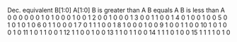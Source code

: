 Dec. equivalent	B[1:0]	A[1:0]	B is greater than A	B equals A	B is less than A
0	0 0	0 0	0	1	0
1	0 0	0 1	0	0	1
2	0 0	1 0	0	0	1
3	0 0	1 1	0	0	1
4	0 1	0 0	1	0	0
5	0 1	0 1	0	1	0
6	0 1	1 0	0	0	1
7	0 1	1 1	0	0	1
8	1 0	0 0	1	0	0
9	1 0	0 1	1	0	0
10	1 0	1 0	0	1	0
11	1 0	1 1	0	0	1
12	1 1	0 0	1	0	0
13	1 1	0 1	1	0	0
14	1 1	1 0	1	0	0
15	1 1	1 1	0	1	0
 